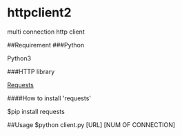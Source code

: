 httpclient2
===========

multi connection http client

##Requirement
###Python

Python3

###HTTP library

[Requests](http://docs.python-requests.org/en/master/#)


####How to install 'requests'

$pip install requests

##Usage
$python client.py [URL] [NUM OF CONNECTION]
